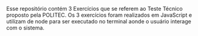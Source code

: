 Esse repositório contém 3 Exercícios que se referem ao Teste Técnico proposto pela POLITEC.
Os 3 exercícios foram realizados em JavaScript e utilizam de node para ser executado no terminal aonde o usuário interage com o sistema.
